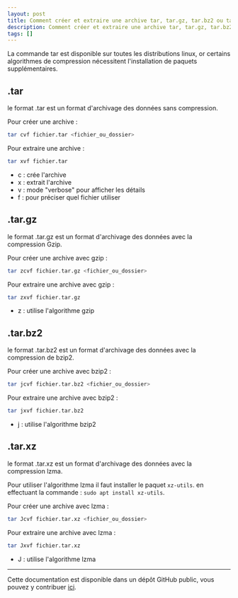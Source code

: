 ```yaml
---
layout: post
title: Comment créer et extraire une archive tar, tar.gz, tar.bz2 ou tar.xz
description: Comment créer et extraire une archive tar, tar.gz, tar.bz2 ou tar.xz
tags: []
---
```


La commande tar est disponible sur toutes les distributions linux,
or certains algorithmes de compression nécessitent l'installation de paquets supplémentaires.

## .tar

le format .tar est un format d'archivage des données sans compression.

Pour créer une archive :
```bash
tar cvf fichier.tar <fichier_ou_dossier>
```

Pour extraire une archive :
```bash
tar xvf fichier.tar
```
- c : crée l'archive
- x : extrait l'archive
- v : mode "verbose" pour afficher les détails
- f : pour préciser quel fichier utiliser

## .tar.gz

le format .tar.gz est un format d'archivage des données avec la compression Gzip.

Pour créer une archive avec gzip :
```bash
tar zcvf fichier.tar.gz <fichier_ou_dossier>
```

Pour extraire une archive avec gzip :
```bash
tar zxvf fichier.tar.gz
```
- z : utilise l'algorithme gzip

## .tar.bz2

le format .tar.bz2 est un format d'archivage des données avec la compression de bzip2.

Pour créer une archive avec bzip2 :
```bash
tar jcvf fichier.tar.bz2 <fichier_ou_dossier>
```

Pour extraire une archive avec bzip2 :
```bash
tar jxvf fichier.tar.bz2
```
- j : utilise l'algorithme bzip2

## .tar.xz

le format .tar.xz est un format d'archivage des données avec la compression lzma.

Pour utiliser l'algorithme lzma il faut installer le paquet `xz-utils`. en effectuant la commande : `sudo apt install xz-utils`.

Pour créer une archive avec lzma :
```bash
tar Jcvf fichier.tar.xz <fichier_ou_dossier>
```

Pour extraire une archive avec lzma :
```bash
tar Jxvf fichier.tar.xz
```
- J : utilise l'algorithme lzma

---

Cette documentation est disponible dans un dépôt GitHub public, vous pouvez y contribuer [ici](https://github.com/louino2478/tuto/tree/master/_posts).
